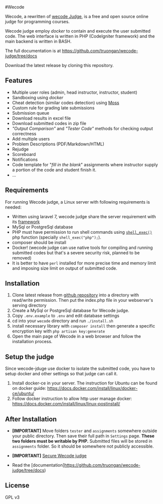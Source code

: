 #Wecode

Wecode, a rewritten of [wecode Judge](https://github.com/truongan/wecode-judge), is a free and open source online judge for programming courses.

Wecode judge employ *docker* to contain and execute the user submitted code. The web interface is written in PHP (CodeIgniter framework) and the main backend is written in BASH.

The full documentation is at https://github.com/truongan/wecode-judge/tree/docs

Download the latest release by cloning this repository.

## Features
  * Multiple user roles (admin, head instructor, instructor, student)
  * Sandboxing using _docker_
  * Cheat detection (similar codes detection) using [Moss](http://theory.stanford.edu/~aiken/moss/)
  * Custom rule for grading late submissions
  * Submission queue
  * Download results in excel file
  * Download submitted codes in zip file
  * _"Output Comparison"_ and _"Tester Code"_ methods for checking output correctness
  * Add multiple users
  * Problem Descriptions (PDF/Markdown/HTML)
  * Rejudge
  * Scoreboard
  * Notifications
  * Code template for "_fill in the blank_" assignments where instructor supply a portion of the code and student finish it.
  * ...

## Requirements

For running Wecode judge, a Linux server with following requirements is needed:

  * Written using laravel 7, wecode judge share the server requirement with its [framework](https://laravel.com/docs/7.x#server-requirements)
  * MySql or PostgreSql database
  * PHP must have permission to run shell commands using [`shell_exec()`](http://www.php.net/manual/en/function.shell-exec.php) php function (specially `shell_exec("php");`). 
  * composer should be install 
  * Docker! (wecode judge can use native tools for compiling and running submitted codes but that's a severe security risk, planned to be removed)
  * It is better to have `perl` installed for more precise time and memory limit and imposing size limit on output of submitted code.

## Installation

  1. Clone latest release from [github repository](https://github.com/truongan/wecode) into a directory with read/write permission. Then put the index.php file in your webserver's serving directory
  3. Create a MySql or PostgreSql database for Wecode judge.
  5. Copy `.env.example` to `.env` and edit database settings
  6. cd into your `wecode` directory and run `./install.sh`
  6. install necessary library with `composer install` then generate a specific encryption key with `php artisan key:generate`
  7. Open the main page of Wecode in a web browser and follow the installation process.

## Setup the judge

Since wecode-jduge use docker to isolate the submitted code, you have to setup docker and other settings so that judge can call it.
 1. Install docker-ce in your server. The instruction for Ubuntu can be found on docker guide: https://docs.docker.com/install/linux/docker-ce/ubuntu/
 2. Follow docker instruction to allow http user manage docker: https://docs.docker.com/install/linux/linux-postinstall/
 



## After Installation
* **[IMPORTANT]** Move folders `tester` and `assignments` somewhere outside your public directory. Then save their full path in `Settings` page. **These two folders must be writable by PHP.** Submitted files will be stored in `assignments` folder. So it should be somewhere not publicly accessible.
* **[IMPORTANT]** [Secure Wecode judge](https://github.com/truongan/wecode-judge/blob/docs/v1.4/security.md)

* Read the [documentation]https://github.com/truongan/wecode-judge/tree/docs)

## License

GPL v3
